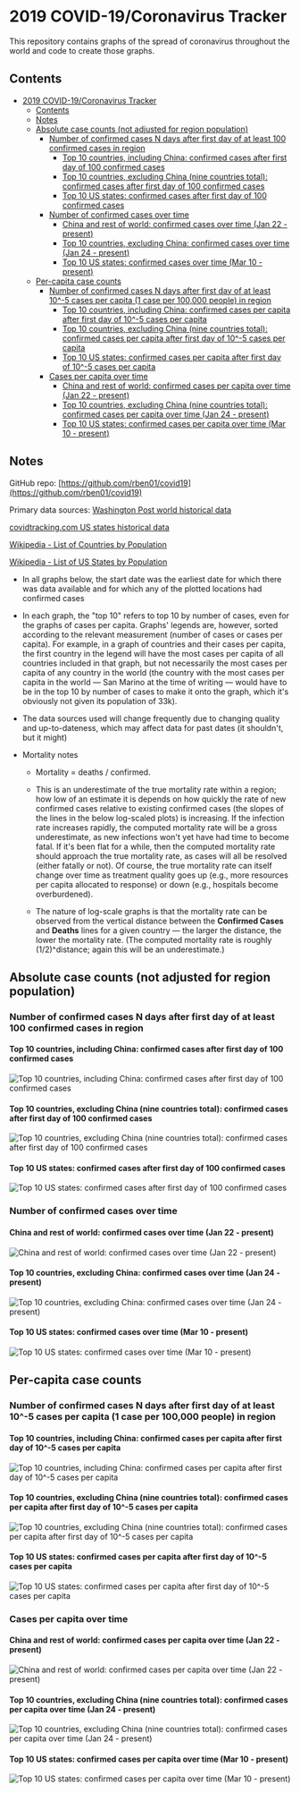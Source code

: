 # 2019 COVID-19/Coronavirus Tracker

This repository contains graphs of the spread of coronavirus throughout the world and code to create those graphs.

## Contents

- [2019 COVID-19/Coronavirus Tracker](#2019-covid-19coronavirus-tracker)
	- [Contents](#contents)
	- [Notes](#notes)
	- [Absolute case counts (not adjusted for region population)](#absolute-case-counts-not-adjusted-for-region-population)
		- [Number of confirmed cases N days after first day of at least 100 confirmed cases in region](#number-of-confirmed-cases-n-days-after-first-day-of-at-least-100-confirmed-cases-in-region)
			- [Top 10 countries, including China: confirmed cases after first day of 100 confirmed cases](#top-10-countries-including-china-confirmed-cases-after-first-day-of-100-confirmed-cases)
			- [Top 10 countries, excluding China (nine countries total): confirmed cases after first day of 100 confirmed cases](#top-10-countries-excluding-china-nine-countries-total-confirmed-cases-after-first-day-of-100-confirmed-cases)
			- [Top 10 US states: confirmed cases after first day of 100 confirmed cases](#top-10-us-states-confirmed-cases-after-first-day-of-100-confirmed-cases)
		- [Number of confirmed cases over time](#number-of-confirmed-cases-over-time)
			- [China and rest of world: confirmed cases over time (Jan 22 - present)](#china-and-rest-of-world-confirmed-cases-over-time-jan-22---present)
			- [Top 10 countries, excluding China: confirmed cases over time (Jan 24 - present)](#top-10-countries-excluding-china-confirmed-cases-over-time-jan-24---present)
			- [Top 10 US states: confirmed cases over time (Mar 10 - present)](#top-10-us-states-confirmed-cases-over-time-mar-10---present)
	- [Per-capita case counts](#per-capita-case-counts)
		- [Number of confirmed cases N days after first day of at least 10^-5 cases per capita (1 case per 100,000 people) in region](#number-of-confirmed-cases-n-days-after-first-day-of-at-least-10-5-cases-per-capita-1-case-per-100000-people-in-region)
			- [Top 10 countries, including China: confirmed cases per capita after first day of 10^-5 cases per capita](#top-10-countries-including-china-confirmed-cases-per-capita-after-first-day-of-10-5-cases-per-capita)
			- [Top 10 countries, excluding China (nine countries total): confirmed cases per capita after first day of 10^-5 cases per capita](#top-10-countries-excluding-china-nine-countries-total-confirmed-cases-per-capita-after-first-day-of-10-5-cases-per-capita)
			- [Top 10 US states: confirmed cases per capita after first day of 10^-5 cases per capita](#top-10-us-states-confirmed-cases-per-capita-after-first-day-of-10-5-cases-per-capita)
		- [Cases per capita over time](#cases-per-capita-over-time)
			- [China and rest of world: confirmed cases per capita over time (Jan 22 - present)](#china-and-rest-of-world-confirmed-cases-per-capita-over-time-jan-22---present)
			- [Top 10 countries, excluding China (nine countries total): confirmed cases per capita over time (Jan 24 - present)](#top-10-countries-excluding-china-nine-countries-total-confirmed-cases-per-capita-over-time-jan-24---present)
			- [Top 10 US states: confirmed cases per capita over time (Mar 10 - present)](#top-10-us-states-confirmed-cases-per-capita-over-time-mar-10---present)

## Notes

GitHub repo: [https://github.com/rben01/covid19](https://github.com/rben01/covid19)

Primary data sources:
[Washington Post world historical data](https://www.washingtonpost.com/graphics/2020/world/mapping-spread-new-coronavirus/data/clean/world-daily-historical.csv)

[covidtracking.com US states historical data](https://covidtracking.com/api/states/daily.csv)

[Wikipedia - List of Countries by Population](https://en.wikipedia.org/wiki/List_of_countries_and_dependencies_by_population)

[Wikipedia - List of US States by Population](https://en.wikipedia.org/wiki/List_of_states_and_territories_of_the_United_States_by_population)

- In all graphs below, the start date was the earliest date for which there was data available and for which any of the plotted locations had confirmed cases

- In each graph, the "top 10" refers to top 10 by number of cases, even for the graphs of cases per capita. Graphs' legends are, however, sorted according to the relevant measurement (number of cases or cases per capita).
For example, in a graph of countries and their cases per capita, the first country in the legend will have the most cases per capita of all countries included in that graph, but not necessarily the most cases per capita of any country in the world (the country with the most cases per capita in the world — San Marino at the time of writing — would have to be in the top 10 by number of cases to make it onto the graph, which it's obviously not given its population of 33k).

- The data sources used will change frequently due to changing quality and up-to-dateness, which may affect data for past dates (it shouldn't, but it might)

- Mortality notes

  - Mortality = deaths / confirmed.
  - This is an underestimate of the true mortality rate within a region; how low of an estimate it is depends on how quickly the rate of new confirmed cases relative to existing confirmed cases (the slopes of the lines in the below log-scaled plots) is increasing. If the infection rate increases rapidly, the computed mortality rate will be a gross underestimate, as new infections won't yet have had time to become fatal. If it's been flat for a while, then the computed mortality rate should approach the true mortality rate, as cases will all be resolved (either fatally or not). Of course, the true mortality rate can itself change over time as treatment quality goes up (e.g.,  more resources per capita allocated to response) or down (e.g.,  hospitals become overburdened).

  - The nature of log-scale graphs is that the mortality rate can be observed from the vertical distance between the **Confirmed Cases** and **Deaths** lines for a given country — the larger the distance, the lower the mortality rate. (The computed mortality rate is roughly (1/2)^distance; again this will be an underestimate.)

## Absolute case counts (not adjusted for region population)

### Number of confirmed cases N days after first day of at least 100 confirmed cases in region

#### Top 10 countries, including China: confirmed cases after first day of 100 confirmed cases

![Top 10 countries, including China: confirmed cases after first day of 100 confirmed cases](Figures/Absolute/From_local_spread_start/countries_w_china.png)

#### Top 10 countries, excluding China (nine countries total): confirmed cases after first day of 100 confirmed cases

![Top 10 countries, excluding China (nine countries total): confirmed cases after first day of 100 confirmed cases](Figures/Absolute/From_local_spread_start/countries_wo_china.png)

#### Top 10 US states: confirmed cases after first day of 100 confirmed cases

![Top 10 US states: confirmed cases after first day of 100 confirmed cases](Figures/Absolute/From_local_spread_start/states.png)

### Number of confirmed cases over time

#### China and rest of world: confirmed cases over time (Jan 22 - present)

![China and rest of world: confirmed cases over time (Jan 22 - present)](Figures/Absolute/From_fixed_date/world.png)

#### Top 10 countries, excluding China: confirmed cases over time (Jan 24 - present)

![Top 10 countries, excluding China: confirmed cases over time (Jan 24 - present)](Figures/Absolute/From_fixed_date/countries_wo_china.png)

#### Top 10 US states: confirmed cases over time (Mar 10 - present)

![Top 10 US states: confirmed cases over time (Mar 10 - present)](Figures/Absolute/From_fixed_date/states.png)

## Per-capita case counts

### Number of confirmed cases N days after first day of at least 10^-5 cases per capita (1 case per 100,000 people) in region

#### Top 10 countries, including China: confirmed cases per capita after first day of 10^-5 cases per capita

![Top 10 countries, including China: confirmed cases per capita after first day of 10^-5 cases per capita](Figures/Per_capita/From_local_spread_start/countries_w_china.png)

#### Top 10 countries, excluding China (nine countries total): confirmed cases per capita after first day of 10^-5 cases per capita

![Top 10 countries, excluding China (nine countries total): confirmed cases per capita after first day of 10^-5 cases per capita](Figures/Per_capita/From_local_spread_start/countries_wo_china.png)

#### Top 10 US states: confirmed cases per capita after first day of 10^-5 cases per capita

![Top 10 US states: confirmed cases per capita after first day of 10^-5 cases per capita](Figures/Per_capita/From_local_spread_start/states.png)

### Cases per capita over time

#### China and rest of world: confirmed cases per capita over time (Jan 22 - present)

![China and rest of world: confirmed cases per capita over time (Jan 22 - present)](Figures/Per_capita/From_fixed_date/world.png)

#### Top 10 countries, excluding China (nine countries total): confirmed cases per capita over time (Jan 24 - present)

![Top 10 countries, excluding China (nine countries total): confirmed cases per capita over time (Jan 24 - present)](Figures/Per_capita/From_fixed_date/countries_wo_china.png)

#### Top 10 US states: confirmed cases per capita over time (Mar 10 - present)

![Top 10 US states: confirmed cases per capita over time (Mar 10 - present)](Figures/Per_capita/From_fixed_date/states.png)
